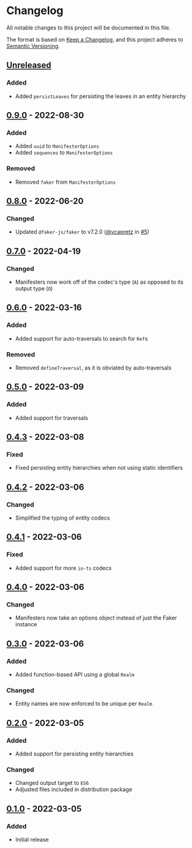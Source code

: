 # Changelog

All notable changes to this project will be documented in this file.

The format is based on [Keep a Changelog](https://keepachangelog.com/en/1.0.0/),
and this project adheres to [Semantic Versioning](https://semver.org/spec/v2.0.0.html).

## [Unreleased]

### Added

- Added `persistLeaves` for persisting the leaves in an entity hierarchy

## [0.9.0] - 2022-08-30

### Added

- Added `uuid` to `ManifesterOptions`
- Added `sequences` to `ManifesterOptions`

### Removed

- Removed `faker` from `ManifesterOptions`

## [0.8.0] - 2022-06-20

### Changed

- Updated `@faker-js/faker` to v7.2.0 ([@vcapretz](https://github.com/vcapretz) in [#5](https://github.com/maxdeviant/thaumaturge/pull/5))

## [0.7.0] - 2022-04-19

### Changed

- Manifesters now work off of the codec's type (`A`) as opposed to its output type (`O`)

## [0.6.0] - 2022-03-16

### Added

- Added support for auto-traversals to search for `Ref`s

### Removed

- Removed `defineTraversal`, as it is obviated by auto-traversals

## [0.5.0] - 2022-03-09

### Added

- Added support for traversals

## [0.4.3] - 2022-03-08

### Fixed

- Fixed persisting entity hierarchies when not using static identifiers

## [0.4.2] - 2022-03-06

### Changed

- Simplified the typing of entity codecs

## [0.4.1] - 2022-03-06

### Fixed

- Added support for more `io-ts` codecs

## [0.4.0] - 2022-03-06

### Changed

- Manifesters now take an options object instead of just the Faker instance

## [0.3.0] - 2022-03-06

### Added

- Added function-based API using a global `Realm`

### Changed

- Entity names are now enforced to be unique per `Realm`

## [0.2.0] - 2022-03-05

### Added

- Added support for persisting entity hierarchies

### Changed

- Changed output target to `ES6`
- Adjusted files included in distribution package

## [0.1.0] - 2022-03-05

### Added

- Initial release

[unreleased]: https://github.com/maxdeviant/thaumaturge/compare/v0.9.0...HEAD
[0.9.0]: https://github.com/maxdeviant/thaumaturge/compare/v0.8.0...v0.9.0
[0.8.0]: https://github.com/maxdeviant/thaumaturge/compare/v0.7.0...v0.8.0
[0.7.0]: https://github.com/maxdeviant/thaumaturge/compare/v0.6.0...v0.7.0
[0.6.0]: https://github.com/maxdeviant/thaumaturge/compare/v0.5.0...v0.6.0
[0.5.0]: https://github.com/maxdeviant/thaumaturge/compare/v0.4.3...v0.5.0
[0.4.3]: https://github.com/maxdeviant/thaumaturge/compare/v0.4.2...v0.4.3
[0.4.2]: https://github.com/maxdeviant/thaumaturge/compare/v0.4.1...v0.4.2
[0.4.1]: https://github.com/maxdeviant/thaumaturge/compare/v0.4.0...v0.4.1
[0.4.0]: https://github.com/maxdeviant/thaumaturge/compare/v0.3.0...v0.4.0
[0.3.0]: https://github.com/maxdeviant/thaumaturge/compare/v0.2.0...v0.3.0
[0.2.0]: https://github.com/maxdeviant/thaumaturge/compare/v0.1.0...v0.2.0
[0.1.0]: https://github.com/maxdeviant/thaumaturge/compare/00fcbaa...v0.1.0
